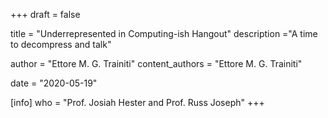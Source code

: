 +++
draft = false

title = "Underrepresented in Computing-ish Hangout"
description ="A time to decompress and talk"

author = "Ettore M. G. Trainiti"
content_authors = "Ettore M. G. Trainiti"

date = "2020-05-19"

[info]
who = "Prof. Josiah Hester and Prof. Russ Joseph"
+++

